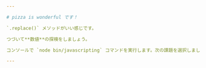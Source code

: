 ```yaml
---

# pizza is wonderful です！

`.replace()` メソッドがいい感じです。

つづいて**数値**の探検をしましょう。

コンソールで `node bin/javascripting` コマンドを実行します。次の課題を選択しましょう。

---
```

